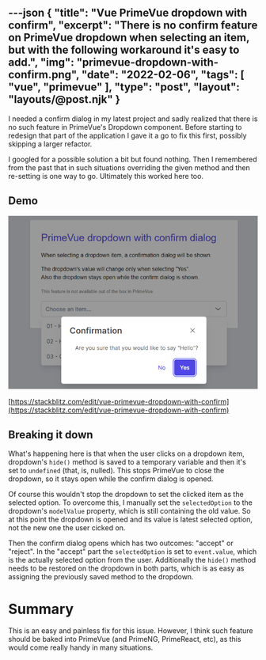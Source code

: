 ---json
{
    "title": "Vue PrimeVue dropdown with confirm",
    "excerpt": "There is no confirm feature on PrimeVue dropdown when selecting an item, but with the following workaround it's easy to add.",
    "img": "primevue-dropdown-with-confirm.png",
    "date": "2022-02-06",
    "tags": [
        "vue",
        "primevue"
    ],
    "type": "post",
    "layout": "layouts/@post.njk"
}
---

I needed a confirm dialog in my latest project and sadly realized that there is no such feature in PrimeVue's Dropdown component. Before starting to redesign that part of the application I gave it a go to fix this first, possibly skipping a larger refactor.

I googled for a possible solution a bit but found nothing. Then I remembered from the past that in such situations overriding the given method and then re-setting is one way to go. Ultimately this worked here too.

## Demo

![](primevue-dropdown-with-confirm.png)

[https://stackblitz.com/edit/vue-primevue-dropdown-with-confirm](https://stackblitz.com/edit/vue-primevue-dropdown-with-confirm)

## Breaking it down

What's happening here is that when the user clicks on a dropdown item, dropdown's `hide()` method is saved to a temporary variable and then it's set to `undefined` (that, is, nulled). This stops PrimeVue to close the dropdown, so it stays open while the confirm dialog is opened.

Of course this wouldn't stop the dropdown to set the clicked item as the selected option. To overcome this, I manually set the `selectedOption` to the dropdown's `modelValue` property, which is still containing the old value. So at this point the dropdown is opened and its value is latest selected option, not the new one the user cicked on.

Then the confirm dialog opens which has two outcomes: "accept" or "reject". In the "accept" part the `selectedOption` is set to `event.value`, which is the actually selected option from the user. Additionally the `hide()` method needs to be restored on the dropdown in both parts, which is as easy as assigning the previously saved method to the dropdown.

# Summary

This is an easy and painless fix for this issue. However, I think such feature should be baked into PrimeVue (and PrimeNG, PrimeReact, etc), as this would come really handy in many situations.


